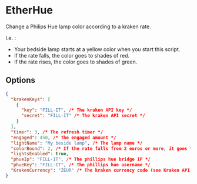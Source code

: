 EtherHue
========

Change a Philips Hue lamp color according to a kraken rate.

I.e. :

- Your bedside lamp starts at a yellow color when you start this script.
- If the rate falls, the color goes to shades of red.
- If the rate rises, the color goes to shades of green.

## Options

```json
{
  "krakenKeys": [
    {
      "key": "FILL-IT", /* The kraken API key */
      "secret": "FILL-IT" /* The kraken API secret */
    }
  ],
  "timer": 3, /* The refresh timer */
  "engaged": 450, /* The engaged amount */
  "lightName": "My beside lamp", /* The lamp name */
  "colorBound": 2, /* If the rate falls from 2 euros or more, it goes to the straight red, if it rises from 2 euros or more, it goes to the straight green. Between, it shade */
  "lightsEnabled": true,
  "phueIp": "FILL-IT", /* The phillips hue bridge IP */
  "phueKey": "FILL-IT", /* The phillips hue username */
  "KrakenCurrency": "ZEUR" /* The kraken currency code (see Kraken API for more) */
}
```
